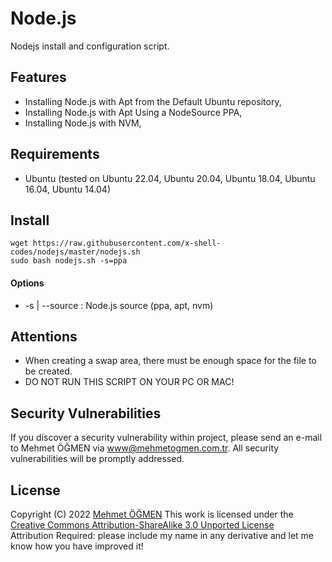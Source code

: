 # Node.js

Nodejs install and configuration script.

## Features

* Installing Node.js with Apt from the Default Ubuntu repository,
* Installing Node.js with Apt Using a NodeSource PPA,
* Installing Node.js with NVM,

## Requirements

* Ubuntu (tested on Ubuntu 22.04, Ubuntu 20.04, Ubuntu 18.04, Ubuntu 16.04, Ubuntu 14.04)

## Install

```
wget https://raw.githubusercontent.com/x-shell-codes/nodejs/master/nodejs.sh
sudo bash nodejs.sh -s=ppa
```

#### Options

- -s | --source : Node.js source (ppa, apt, nvm)

## Attentions

* When creating a swap area, there must be enough space for the file to be created.
* DO NOT RUN THIS SCRIPT ON YOUR PC OR MAC!

## Security Vulnerabilities

If you discover a security vulnerability within project, please send an e-mail to Mehmet ÖĞMEN
via [www@mehmetogmen.com.tr](mailto:www@mehmetogmen.com.tr). All security vulnerabilities will be promptly addressed.

## License

Copyright (C) 2022 [Mehmet ÖĞMEN](https://github.com/X-Adam)
This work is licensed under
the [Creative Commons Attribution-ShareAlike 3.0 Unported License](http://creativecommons.org/licenses/by-sa/3.0/)  
Attribution Required: please include my name in any derivative and let me know how you have improved it!
